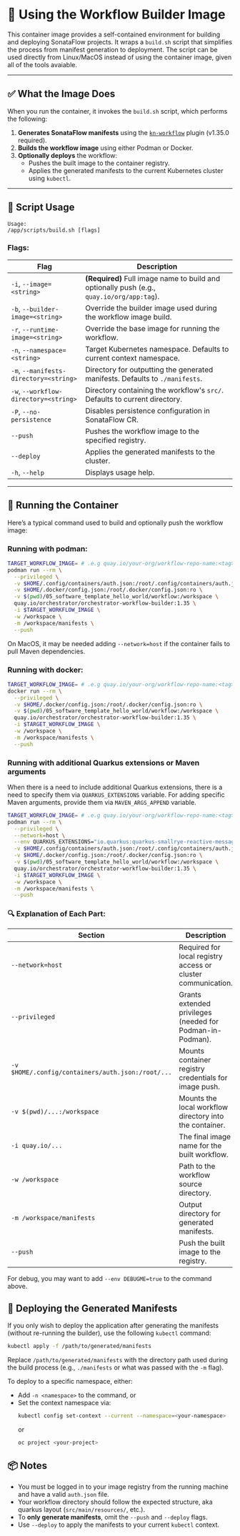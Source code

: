 # 🧰 Using the Workflow Builder Image

This container image provides a self-contained environment for building and deploying SonataFlow projects. It wraps a `build.sh` script that simplifies the process from manifest generation to deployment.
The script can be used directly from Linux/MacOS instead of using the container image, given all of the tools avaiable.

---

## ✅ What the Image Does

When you run the container, it invokes the `build.sh` script, which performs the following:

1. **Generates SonataFlow manifests** using the [`kn-workflow`](https://github.com/kiegroup/kogito-tooling) plugin (v1.35.0 required).
2. **Builds the workflow image** using either Podman or Docker.
3. **Optionally deploys** the workflow:
   - Pushes the built image to the container registry.
   - Applies the generated manifests to the current Kubernetes cluster using `kubectl`.

---

## 📌 Script Usage

```text
Usage:
/app/scripts/build.sh [flags]
```

### Flags:

| Flag | Description |
|------|-------------|
| `-i`, `--image=<string>` | **(Required)** Full image name to build and optionally push (e.g., `quay.io/org/app:tag`). |
| `-b`, `--builder-image=<string>` | Override the builder image used during the workflow image build. |
| `-r`, `--runtime-image=<string>` | Override the base image for running the workflow. |
| `-n`, `--namespace=<string>` | Target Kubernetes namespace. Defaults to current context namespace. |
| `-m`, `--manifests-directory=<string>` | Directory for outputting the generated manifests. Defaults to `./manifests`. |
| `-w`, `--workflow-directory=<string>` | Directory containing the workflow's `src/`. Defaults to current directory. |
| `-P`, `--no-persistence` | Disables persistence configuration in SonataFlow CR. |
| `--push` | Pushes the workflow image to the specified registry. |
| `--deploy` | Applies the generated manifests to the cluster. |
| `-h`, `--help` | Displays usage help. |

---

## 🚀 Running the Container

Here’s a typical command used to build and optionally push the workflow image:

### Running with podman:
```bash
TARGET_WORKFLOW_IMAGE= # .e.g quay.io/your-org/workflow-repo-name:<tag>
podman run --rm \
  --privileged \
  -v $HOME/.config/containers/auth.json:/root/.config/containers/auth.json:ro \
  -v $HOME/.docker/config.json:/root/.docker/config.json:ro \
  -v $(pwd)/05_software_template_hello_world/workflow:/workspace \
  quay.io/orchestrator/orchestrator-workflow-builder:1.35 \
  -i $TARGET_WORKFLOW_IMAGE \
  -w /workspace \
  -m /workspace/manifests \
  --push
```

On MacOS, it may be needed adding `--network=host` if the container fails to pull Maven dependencies.

### Running with docker:
```bash
TARGET_WORKFLOW_IMAGE= # .e.g quay.io/your-org/workflow-repo-name:<tag>
docker run --rm \
  --privileged \
  -v $HOME/.docker/config.json:/root/.docker/config.json:ro \
  -v $(pwd)/05_software_template_hello_world/workflow:/workspace \
  quay.io/orchestrator/orchestrator-workflow-builder:1.35 \
  -i $TARGET_WORKFLOW_IMAGE \
  -w /workspace \
  -m /workspace/manifests \
  --push
```

### Running with additional Quarkus extensions or Maven arguments
When there is a need to include additional Quarkus extensions, there is a need to specify them via `QUARKUS_EXTENSIONS` variable.
For adding specific Maven arguments, provide them via `MAVEN_ARGS_APPEND` variable.
```bash
TARGET_WORKFLOW_IMAGE= # .e.g quay.io/your-org/workflow-repo-name:<tag>
podman run --rm \
  --privileged \
  --network=host \
  --env QUARKUS_EXTENSIONS="io.quarkus:quarkus-smallrye-reactive-messaging-kafka" \
  -v $HOME/.config/containers/auth.json:/root/.config/containers/auth.json:ro \
  -v $HOME/.docker/config.json:/root/.docker/config.json:ro \
  -v $(pwd)/05_software_template_hello_world/workflow:/workspace \
  quay.io/orchestrator/orchestrator-workflow-builder:1.35 \
  -i $TARGET_WORKFLOW_IMAGE \
  -w /workspace \
  -m /workspace/manifests \
  --push
```


### 🔍 Explanation of Each Part:

| Section | Description |
|--------|-------------|
| `--network=host` | Required for local registry access or cluster communication. |
| `--privileged` | Grants extended privileges (needed for Podman-in-Podman). |
| `-v $HOME/.config/containers/auth.json:/root/...` | Mounts container registry credentials for image push. |
| `-v $(pwd)/...:/workspace` | Mounts the local workflow directory into the container. |
| `-i quay.io/...` | The final image name for the built workflow. |
| `-w /workspace` | Path to the workflow source directory. |
| `-m /workspace/manifests` | Output directory for generated manifests. |
| `--push` | Push the built image to the registry. |

For debug, you may want to add `--env DEBUGME=true` to the command above.

## 🚀 Deploying the Generated Manifests

If you only wish to deploy the application after generating the manifests (without re-running the builder), use the following `kubectl` command:

```bash
kubectl apply -f /path/to/generated/manifests
```

Replace `/path/to/generated/manifests` with the directory path used during the build process (e.g., `./manifests` or what was passed with the `-m` flag).

To deploy to a specific namespace, either:

- Add `-n <namespace>` to the command, or  
- Set the context namespace via:  
  ```bash
  kubectl config set-context --current --namespace=<your-namespace>
  ```
  or
  ```bash
  oc project <your-project>
  ```
  

## 📦 Notes

- You must be logged in to your image registry from the running machine and have a valid `auth.json` file.
- Your workflow directory should follow the expected structure, aka quarkus layout (`src/main/resources/`, etc.).
- To **only generate manifests**, omit the `--push` and `--deploy` flags.
- Use `--deploy` to apply the manifests to your current `kubectl` context.
